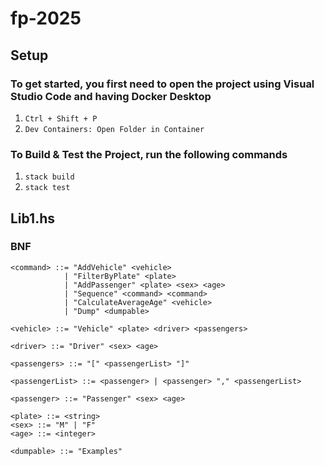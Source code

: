 # fp-2025

## Setup

### To get started, you first need to open the project using Visual Studio Code and having Docker Desktop
1. `Ctrl + Shift + P`
2. `Dev Containers: Open Folder in Container`

### To Build & Test the Project, run the following commands
1. `stack build`
2. `stack test`

## Lib1.hs

### BNF

```
<command> ::= "AddVehicle" <vehicle>
            | "FilterByPlate" <plate>
            | "AddPassenger" <plate> <sex> <age>
            | "Sequence" <command> <command>
            | "CalculateAverageAge" <vehicle>
            | "Dump" <dumpable>

<vehicle> ::= "Vehicle" <plate> <driver> <passengers>

<driver> ::= "Driver" <sex> <age>

<passengers> ::= "[" <passengerList> "]"

<passengerList> ::= <passenger> | <passenger> "," <passengerList>

<passenger> ::= "Passenger" <sex> <age>

<plate> ::= <string>
<sex> ::= "M" | "F"
<age> ::= <integer>

<dumpable> ::= "Examples"
```
